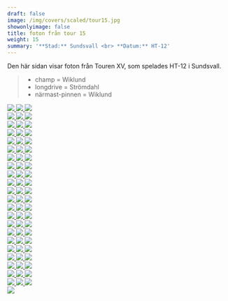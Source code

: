 ```yaml
---  
draft: false  
image: /img/covers/scaled/tour15.jpg  
showonlyimage: false  
title: foton från tour 15  
weight: 15  
summary: '**Stad:** Sundsvall <br> **Datum:** HT-12'  
---
```


Den här sidan visar foton från Touren XV, som spelades HT-12 i
Sundsvall.

> -   champ = Wiklund  
> -   longdrive = Strömdahl  
> -   närmast-pinnen = Wiklund

<div class="col-md-8"> <div class="row">  
<a href="/img/tour15/scaled/001.JPG" data-toggle="lightbox"         data-gallery="example-gallery" class="col-sm-4">
<img src="/img/tour15/thumbs/001.JPG" class="img-fluid"> </a>  
<a href="/img/tour15/scaled/002.JPG" data-toggle="lightbox"         data-gallery="example-gallery" class="col-sm-4">
<img src="/img/tour15/thumbs/002.JPG" class="img-fluid"> </a>  
<a href="/img/tour15/scaled/003.JPG" data-toggle="lightbox"         data-gallery="example-gallery" class="col-sm-4">
<img src="/img/tour15/thumbs/003.JPG" class="img-fluid"> </a> </div>
<div class="row">  
<a href="/img/tour15/scaled/004.JPG" data-toggle="lightbox"         data-gallery="example-gallery" class="col-sm-4">
<img src="/img/tour15/thumbs/004.JPG" class="img-fluid"> </a>  
<a href="/img/tour15/scaled/005.JPG" data-toggle="lightbox"         data-gallery="example-gallery" class="col-sm-4">
<img src="/img/tour15/thumbs/005.JPG" class="img-fluid"> </a>  
<a href="/img/tour15/scaled/006.JPG" data-toggle="lightbox"         data-gallery="example-gallery" class="col-sm-4">
<img src="/img/tour15/thumbs/006.JPG" class="img-fluid"> </a> </div>
<div class="row">  
<a href="/img/tour15/scaled/007.JPG" data-toggle="lightbox"         data-gallery="example-gallery" class="col-sm-4">
<img src="/img/tour15/thumbs/007.JPG" class="img-fluid"> </a>  
<a href="/img/tour15/scaled/008.JPG" data-toggle="lightbox"         data-gallery="example-gallery" class="col-sm-4">
<img src="/img/tour15/thumbs/008.JPG" class="img-fluid"> </a>  
<a href="/img/tour15/scaled/009.JPG" data-toggle="lightbox"         data-gallery="example-gallery" class="col-sm-4">
<img src="/img/tour15/thumbs/009.JPG" class="img-fluid"> </a> </div>
<div class="row">  
<a href="/img/tour15/scaled/010.JPG" data-toggle="lightbox"         data-gallery="example-gallery" class="col-sm-4">
<img src="/img/tour15/thumbs/010.JPG" class="img-fluid"> </a>  
<a href="/img/tour15/scaled/011.JPG" data-toggle="lightbox"         data-gallery="example-gallery" class="col-sm-4">
<img src="/img/tour15/thumbs/011.JPG" class="img-fluid"> </a>  
<a href="/img/tour15/scaled/012.JPG" data-toggle="lightbox"         data-gallery="example-gallery" class="col-sm-4">
<img src="/img/tour15/thumbs/012.JPG" class="img-fluid"> </a> </div>
<div class="row">  
<a href="/img/tour15/scaled/013.JPG" data-toggle="lightbox"         data-gallery="example-gallery" class="col-sm-4">
<img src="/img/tour15/thumbs/013.JPG" class="img-fluid"> </a>  
<a href="/img/tour15/scaled/014.JPG" data-toggle="lightbox"         data-gallery="example-gallery" class="col-sm-4">
<img src="/img/tour15/thumbs/014.JPG" class="img-fluid"> </a>  
<a href="/img/tour15/scaled/015.JPG" data-toggle="lightbox"         data-gallery="example-gallery" class="col-sm-4">
<img src="/img/tour15/thumbs/015.JPG" class="img-fluid"> </a> </div>
<div class="row">  
<a href="/img/tour15/scaled/016.JPG" data-toggle="lightbox"         data-gallery="example-gallery" class="col-sm-4">
<img src="/img/tour15/thumbs/016.JPG" class="img-fluid"> </a>  
<a href="/img/tour15/scaled/017.JPG" data-toggle="lightbox"         data-gallery="example-gallery" class="col-sm-4">
<img src="/img/tour15/thumbs/017.JPG" class="img-fluid"> </a>  
<a href="/img/tour15/scaled/018.JPG" data-toggle="lightbox"         data-gallery="example-gallery" class="col-sm-4">
<img src="/img/tour15/thumbs/018.JPG" class="img-fluid"> </a> </div>
<div class="row">  
<a href="/img/tour15/scaled/019.JPG" data-toggle="lightbox"         data-gallery="example-gallery" class="col-sm-4">
<img src="/img/tour15/thumbs/019.JPG" class="img-fluid"> </a>  
<a href="/img/tour15/scaled/020.JPG" data-toggle="lightbox"         data-gallery="example-gallery" class="col-sm-4">
<img src="/img/tour15/thumbs/020.JPG" class="img-fluid"> </a>  
<a href="/img/tour15/scaled/021.JPG" data-toggle="lightbox"         data-gallery="example-gallery" class="col-sm-4">
<img src="/img/tour15/thumbs/021.JPG" class="img-fluid"> </a> </div>
<div class="row">  
<a href="/img/tour15/scaled/022.JPG" data-toggle="lightbox"         data-gallery="example-gallery" class="col-sm-4">
<img src="/img/tour15/thumbs/022.JPG" class="img-fluid"> </a>  
<a href="/img/tour15/scaled/023.JPG" data-toggle="lightbox"         data-gallery="example-gallery" class="col-sm-4">
<img src="/img/tour15/thumbs/023.JPG" class="img-fluid"> </a>  
<a href="/img/tour15/scaled/024.JPG" data-toggle="lightbox"         data-gallery="example-gallery" class="col-sm-4">
<img src="/img/tour15/thumbs/024.JPG" class="img-fluid"> </a> </div>
<div class="row">  
<a href="/img/tour15/scaled/025.JPG" data-toggle="lightbox"         data-gallery="example-gallery" class="col-sm-4">
<img src="/img/tour15/thumbs/025.JPG" class="img-fluid"> </a>  
<a href="/img/tour15/scaled/026.JPG" data-toggle="lightbox"         data-gallery="example-gallery" class="col-sm-4">
<img src="/img/tour15/thumbs/026.JPG" class="img-fluid"> </a>  
<a href="/img/tour15/scaled/027.JPG" data-toggle="lightbox"         data-gallery="example-gallery" class="col-sm-4">
<img src="/img/tour15/thumbs/027.JPG" class="img-fluid"> </a> </div>
<div class="row">  
<a href="/img/tour15/scaled/028.JPG" data-toggle="lightbox"         data-gallery="example-gallery" class="col-sm-4">
<img src="/img/tour15/thumbs/028.JPG" class="img-fluid"> </a>  
<a href="/img/tour15/scaled/029.JPG" data-toggle="lightbox"         data-gallery="example-gallery" class="col-sm-4">
<img src="/img/tour15/thumbs/029.JPG" class="img-fluid"> </a>  
<a href="/img/tour15/scaled/030.JPG" data-toggle="lightbox"         data-gallery="example-gallery" class="col-sm-4">
<img src="/img/tour15/thumbs/030.JPG" class="img-fluid"> </a> </div>
<div class="row">  
<a href="/img/tour15/scaled/031.JPG" data-toggle="lightbox"         data-gallery="example-gallery" class="col-sm-4">
<img src="/img/tour15/thumbs/031.JPG" class="img-fluid"> </a>  
<a href="/img/tour15/scaled/032.JPG" data-toggle="lightbox"         data-gallery="example-gallery" class="col-sm-4">
<img src="/img/tour15/thumbs/032.JPG" class="img-fluid"> </a>  
<a href="/img/tour15/scaled/033.JPG" data-toggle="lightbox"         data-gallery="example-gallery" class="col-sm-4">
<img src="/img/tour15/thumbs/033.JPG" class="img-fluid"> </a> </div>
<div class="row">  
<a href="/img/tour15/scaled/034.JPG" data-toggle="lightbox"         data-gallery="example-gallery" class="col-sm-4">
<img src="/img/tour15/thumbs/034.JPG" class="img-fluid"> </a>  
<a href="/img/tour15/scaled/035.JPG" data-toggle="lightbox"         data-gallery="example-gallery" class="col-sm-4">
<img src="/img/tour15/thumbs/035.JPG" class="img-fluid"> </a>  
<a href="/img/tour15/scaled/036.JPG" data-toggle="lightbox"         data-gallery="example-gallery" class="col-sm-4">
<img src="/img/tour15/thumbs/036.JPG" class="img-fluid"> </a> </div>
<div class="row">  
<a href="/img/tour15/scaled/037.JPG" data-toggle="lightbox"         data-gallery="example-gallery" class="col-sm-4">
<img src="/img/tour15/thumbs/037.JPG" class="img-fluid"> </a>  
<a href="/img/tour15/scaled/038.JPG" data-toggle="lightbox"         data-gallery="example-gallery" class="col-sm-4">
<img src="/img/tour15/thumbs/038.JPG" class="img-fluid"> </a>  
<a href="/img/tour15/scaled/039.JPG" data-toggle="lightbox"         data-gallery="example-gallery" class="col-sm-4">
<img src="/img/tour15/thumbs/039.JPG" class="img-fluid"> </a> </div>
<div class="row">  
<a href="/img/tour15/scaled/040.JPG" data-toggle="lightbox"         data-gallery="example-gallery" class="col-sm-4">
<img src="/img/tour15/thumbs/040.JPG" class="img-fluid"> </a>  
<a href="/img/tour15/scaled/041.JPG" data-toggle="lightbox"         data-gallery="example-gallery" class="col-sm-4">
<img src="/img/tour15/thumbs/041.JPG" class="img-fluid"> </a>  
<a href="/img/tour15/scaled/042.JPG" data-toggle="lightbox"         data-gallery="example-gallery" class="col-sm-4">
<img src="/img/tour15/thumbs/042.JPG" class="img-fluid"> </a> </div>
<div class="row">  
<a href="/img/tour15/scaled/043.JPG" data-toggle="lightbox"         data-gallery="example-gallery" class="col-sm-4">
<img src="/img/tour15/thumbs/043.JPG" class="img-fluid"> </a>  
<a href="/img/tour15/scaled/044.JPG" data-toggle="lightbox"         data-gallery="example-gallery" class="col-sm-4">
<img src="/img/tour15/thumbs/044.JPG" class="img-fluid"> </a>  
<a href="/img/tour15/scaled/045.JPG" data-toggle="lightbox"         data-gallery="example-gallery" class="col-sm-4">
<img src="/img/tour15/thumbs/045.JPG" class="img-fluid"> </a> </div>
<div class="row">  
<a href="/img/tour15/scaled/046.JPG" data-toggle="lightbox"         data-gallery="example-gallery" class="col-sm-4">
<img src="/img/tour15/thumbs/046.JPG" class="img-fluid"> </a>  
<a href="/img/tour15/scaled/047.JPG" data-toggle="lightbox"         data-gallery="example-gallery" class="col-sm-4">
<img src="/img/tour15/thumbs/047.JPG" class="img-fluid"> </a>  
<a href="/img/tour15/scaled/048.JPG" data-toggle="lightbox"         data-gallery="example-gallery" class="col-sm-4">
<img src="/img/tour15/thumbs/048.JPG" class="img-fluid"> </a> </div>
<div class="row">  
<a href="/img/tour15/scaled/049.JPG" data-toggle="lightbox"         data-gallery="example-gallery" class="col-sm-4">
<img src="/img/tour15/thumbs/049.JPG" class="img-fluid"> </a>  
<a href="/img/tour15/scaled/050.JPG" data-toggle="lightbox"         data-gallery="example-gallery" class="col-sm-4">
<img src="/img/tour15/thumbs/050.JPG" class="img-fluid"> </a>  
<a href="/img/tour15/scaled/051.JPG" data-toggle="lightbox"         data-gallery="example-gallery" class="col-sm-4">
<img src="/img/tour15/thumbs/051.JPG" class="img-fluid"> </a> </div>
<div class="row">  
<a href="/img/tour15/scaled/052.JPG" data-toggle="lightbox"         data-gallery="example-gallery" class="col-sm-4">
<img src="/img/tour15/thumbs/052.JPG" class="img-fluid"> </a>  
<a href="/img/tour15/scaled/053.JPG" data-toggle="lightbox"         data-gallery="example-gallery" class="col-sm-4">
<img src="/img/tour15/thumbs/053.JPG" class="img-fluid"> </a>  
<a href="/img/tour15/scaled/054.JPG" data-toggle="lightbox"         data-gallery="example-gallery" class="col-sm-4">
<img src="/img/tour15/thumbs/054.JPG" class="img-fluid"> </a> </div>
<div class="row">  
<a href="/img/tour15/scaled/055.JPG" data-toggle="lightbox"         data-gallery="example-gallery" class="col-sm-4">
<img src="/img/tour15/thumbs/055.JPG" class="img-fluid"> </a>  
<a href="/img/tour15/scaled/056.JPG" data-toggle="lightbox"         data-gallery="example-gallery" class="col-sm-4">
<img src="/img/tour15/thumbs/056.JPG" class="img-fluid"> </a>  
<a href="/img/tour15/scaled/057.JPG" data-toggle="lightbox"         data-gallery="example-gallery" class="col-sm-4">
<img src="/img/tour15/thumbs/057.JPG" class="img-fluid"> </a> </div>
<div class="row">  
<a href="/img/tour15/scaled/058.JPG" data-toggle="lightbox"         data-gallery="example-gallery" class="col-sm-4">
<img src="/img/tour15/thumbs/058.JPG" class="img-fluid"> </a>  
<a href="/img/tour15/scaled/059.JPG" data-toggle="lightbox"         data-gallery="example-gallery" class="col-sm-4">
<img src="/img/tour15/thumbs/059.JPG" class="img-fluid"> </a>  
<a href="/img/tour15/scaled/060.JPG" data-toggle="lightbox"         data-gallery="example-gallery" class="col-sm-4">
<img src="/img/tour15/thumbs/060.JPG" class="img-fluid"> </a> </div>
<div class="row">  
<a href="/img/tour15/scaled/061.JPG" data-toggle="lightbox"         data-gallery="example-gallery" class="col-sm-4">
<img src="/img/tour15/thumbs/061.JPG" class="img-fluid"> </a>  
<a href="/img/tour15/scaled/062.JPG" data-toggle="lightbox"         data-gallery="example-gallery" class="col-sm-4">
<img src="/img/tour15/thumbs/062.JPG" class="img-fluid"> </a>  
<a href="/img/tour15/scaled/063.JPG" data-toggle="lightbox"         data-gallery="example-gallery" class="col-sm-4">
<img src="/img/tour15/thumbs/063.JPG" class="img-fluid"> </a> </div>
<div class="row">  
<a href="/img/tour15/scaled/064.JPG" data-toggle="lightbox"         data-gallery="example-gallery" class="col-sm-4">
<img src="/img/tour15/thumbs/064.JPG" class="img-fluid"> </a>  
<a href="/img/tour15/scaled/065.JPG" data-toggle="lightbox"         data-gallery="example-gallery" class="col-sm-4">
<img src="/img/tour15/thumbs/065.JPG" class="img-fluid"> </a>  
<a href="/img/tour15/scaled/066.JPG" data-toggle="lightbox"         data-gallery="example-gallery" class="col-sm-4">
<img src="/img/tour15/thumbs/066.JPG" class="img-fluid"> </a> </div>
<div class="row">  
<a href="/img/tour15/scaled/067.JPG" data-toggle="lightbox"         data-gallery="example-gallery" class="col-sm-4">
<img src="/img/tour15/thumbs/067.JPG" class="img-fluid"> </a> </div>
</div>

